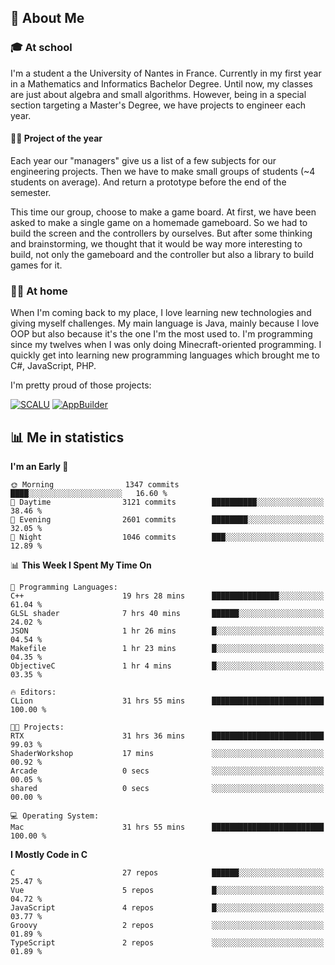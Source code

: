 ## 👀 About Me

### 🎓 At school

I'm a student a the University of Nantes in France. Currently in my first year in a Mathematics and Informatics Bachelor Degree. Until now, my classes are just about algebra and small algorithms. However, being in a special section targeting a Master's Degree, we have projects to engineer each year. 

#### 🔧🔬 Project of the year

Each year our "managers" give us a list of a few subjects for our engineering projects. Then we have to make small groups of students (~4 students on average). And return a prototype before the end of the semester.

This time our group, choose to make a game board. At first, we have been asked to make a single game on a homemade gameboard. So we had to build the screen and the controllers by ourselves. 
But after some thinking and brainstorming, we thought that it would be way more interesting to build, not only the gameboard and the controller but also a library to build games for it.

### 👨‍💻 At home

When I'm coming back to my place, I love learning new technologies and giving myself challenges. My main language is Java, mainly because I love OOP but also because it's the one I'm the most used to. I'm programming since my twelves when I was only doing Minecraft-oriented programming.  I quickly get into learning new programming languages which brought me to C#, JavaScript, PHP. 

I'm pretty proud of those projects:

[![SCALU](https://github-readme-stats.vercel.app/api/pin?username=renardfute&repo=SCALU)](https://github.com/renardfute/scalu)
[![AppBuilder](https://github-readme-stats.vercel.app/api/pin?username=pulsedev2&repo=AppBuilder)](https://github.com/pulsedev2/AppBuilder)

## 📊 Me in statistics
<!--START_SECTION:waka-->
**I'm an Early 🐤** 

```text
🌞 Morning                1347 commits        ████░░░░░░░░░░░░░░░░░░░░░   16.60 % 
🌆 Daytime                3121 commits        ██████████░░░░░░░░░░░░░░░   38.46 % 
🌃 Evening                2601 commits        ████████░░░░░░░░░░░░░░░░░   32.05 % 
🌙 Night                  1046 commits        ███░░░░░░░░░░░░░░░░░░░░░░   12.89 % 
```


📊 **This Week I Spent My Time On** 

```text
💬 Programming Languages: 
C++                      19 hrs 28 mins      ███████████████░░░░░░░░░░   61.04 % 
GLSL shader              7 hrs 40 mins       ██████░░░░░░░░░░░░░░░░░░░   24.02 % 
JSON                     1 hr 26 mins        █░░░░░░░░░░░░░░░░░░░░░░░░   04.54 % 
Makefile                 1 hr 23 mins        █░░░░░░░░░░░░░░░░░░░░░░░░   04.35 % 
ObjectiveC               1 hr 4 mins         █░░░░░░░░░░░░░░░░░░░░░░░░   03.35 % 

🔥 Editors: 
CLion                    31 hrs 55 mins      █████████████████████████   100.00 % 

🐱‍💻 Projects: 
RTX                      31 hrs 36 mins      █████████████████████████   99.03 % 
ShaderWorkshop           17 mins             ░░░░░░░░░░░░░░░░░░░░░░░░░   00.92 % 
Arcade                   0 secs              ░░░░░░░░░░░░░░░░░░░░░░░░░   00.05 % 
shared                   0 secs              ░░░░░░░░░░░░░░░░░░░░░░░░░   00.00 % 

💻 Operating System: 
Mac                      31 hrs 55 mins      █████████████████████████   100.00 % 
```

**I Mostly Code in C** 

```text
C                        27 repos            ██████░░░░░░░░░░░░░░░░░░░   25.47 % 
Vue                      5 repos             █░░░░░░░░░░░░░░░░░░░░░░░░   04.72 % 
JavaScript               4 repos             █░░░░░░░░░░░░░░░░░░░░░░░░   03.77 % 
Groovy                   2 repos             ░░░░░░░░░░░░░░░░░░░░░░░░░   01.89 % 
TypeScript               2 repos             ░░░░░░░░░░░░░░░░░░░░░░░░░   01.89 % 
```




<!--END_SECTION:waka-->
